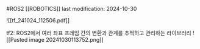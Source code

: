 #ROS2 
[[ROBOTICS]]
last modification: 2024-10-30

![[tf_241024_112506.pdf]]

tf2: ROS2에서 여러 좌표 프레임 간의 변환과 관계를 추적하고 관리하는 라이브러리
![[Pasted image 20241030113752.png]]